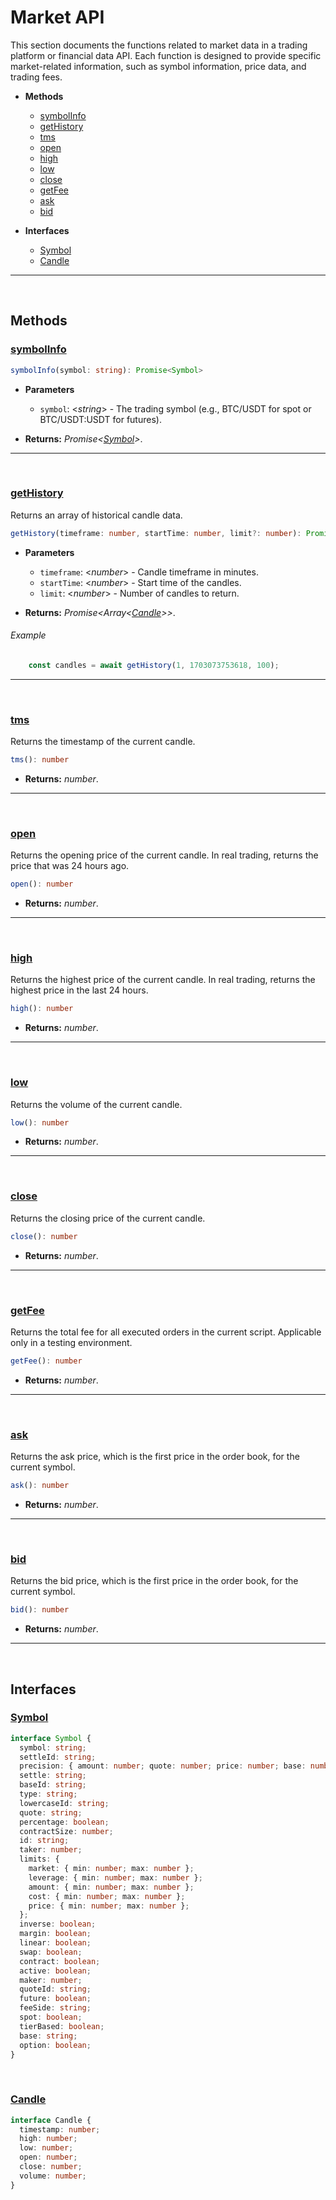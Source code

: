 # Market API

This section documents the functions related to market data in a trading platform or financial data API. Each function is designed to provide specific market-related information, such as symbol information, price data, and trading fees.


* **Methods**
  - [symbolInfo](#symbolInfo)
  - [getHistory](#getHistory)
  - [tms](#tms)
  - [open](#open)
  - [high](#high)
  - [low](#low)
  - [close](#close)
  - [getFee](#getFee)
  - [ask](#ask)
  - [bid](#bid)


* **Interfaces**
  - [Symbol](#symbol)
  - [Candle](#candle)

---

<br>


## Methods

### [symbolInfo](#symbolInfo)

```typescript
symbolInfo(symbol: string): Promise<Symbol>
```

* **Parameters**
  - `symbol`: \<_string_> - The trading symbol (e.g., BTC/USDT for spot or BTC/USDT:USDT for futures).


* **Returns:** _Promise<[Symbol](#symbol)>_.

___

<br>

### [getHistory](#getHistory)

Returns an array of historical candle data.

```typescript
getHistory(timeframe: number, startTime: number, limit?: number): Promise<Candle[]>
```
* **Parameters**
  - `timeframe`: \<_number_> - Candle timeframe in minutes.
  - `startTime`: \<_number_> - Start time of the candles.
  - `limit`: \<_number_> - Number of candles to return.


* **Returns:** _Promise<Array<[Candle](#candle)>>_.

###### Example
```typescript
    const candles = await getHistory(1, 1703073753618, 100);
```

___

<br>

### [tms](#tms)

Returns the timestamp of the current candle.

```typescript
tms(): number
```

* **Returns:** _number_.

___

<br>

### [open](#open)

Returns the opening price of the current candle. In real trading, returns the price that was 24 hours ago.

```typescript
open(): number
```

* **Returns:** _number_.

___

<br>

### [high](#high)

Returns the highest price of the current candle. In real trading, returns the highest price in the last 24 hours.

```typescript
high(): number
```

* **Returns:** _number_.

___

<br>

### [low](#low)

Returns the volume of the current candle.

```typescript
low(): number
```

* **Returns:** _number_.

___

<br>

### [close](#close)

Returns the closing price of the current candle.

```typescript
close(): number
```

* **Returns:** _number_.

___

<br>

### [getFee](#getFee)

Returns the total fee for all executed orders in the current script. Applicable only in a testing environment.

```typescript
getFee(): number
```

* **Returns:** _number_.

___

<br>

### [ask](#ask)

Returns the ask price, which is the first price in the order book, for the current symbol.

```typescript
ask(): number
```

* **Returns:** _number_.

___

<br>

### [bid](#bid)

Returns the bid price, which is the first price in the order book, for the current symbol.

```typescript
bid(): number
```

* **Returns:** _number_.

___

<br>

## Interfaces

### [Symbol](#symbol)

```typescript
interface Symbol {
  symbol: string;
  settleId: string;
  precision: { amount: number; quote: number; price: number; base: number };
  settle: string;
  baseId: string;
  type: string;
  lowercaseId: string;
  quote: string;
  percentage: boolean;
  contractSize: number;
  id: string;
  taker: number;
  limits: {
    market: { min: number; max: number };
    leverage: { min: number; max: number };
    amount: { min: number; max: number };
    cost: { min: number; max: number };
    price: { min: number; max: number };
  };
  inverse: boolean;
  margin: boolean;
  linear: boolean;
  swap: boolean;
  contract: boolean;
  active: boolean;
  maker: number;
  quoteId: string;
  future: boolean;
  feeSide: string;
  spot: boolean;
  tierBased: boolean;
  base: string;
  option: boolean;
}
```
<br>

### [Candle](#candle)

```typescript
interface Candle {
  timestamp: number;
  high: number;
  low: number;
  open: number;
  close: number;
  volume: number;
}
```

<br>